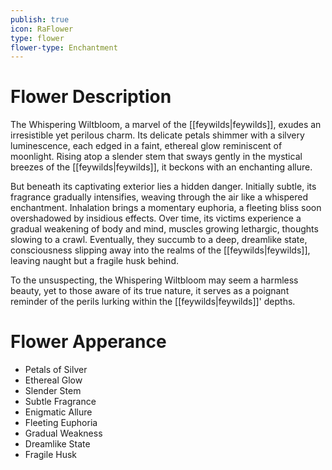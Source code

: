 ```yaml
---
publish: true
icon: RaFlower
type: flower
flower-type: Enchantment
---
```


# Flower Description

The Whispering Wiltbloom, a marvel of the [[feywilds|feywilds]], exudes an irresistible yet perilous charm. Its delicate petals shimmer with a silvery luminescence, each edged in a faint, ethereal glow reminiscent of moonlight. Rising atop a slender stem that sways gently in the mystical breezes of the [[feywilds|feywilds]], it beckons with an enchanting allure.

But beneath its captivating exterior lies a hidden danger. Initially subtle, its fragrance gradually intensifies, weaving through the air like a whispered enchantment. Inhalation brings a momentary euphoria, a fleeting bliss soon overshadowed by insidious effects. Over time, its victims experience a gradual weakening of body and mind, muscles growing lethargic, thoughts slowing to a crawl. Eventually, they succumb to a deep, dreamlike state, consciousness slipping away into the realms of the [[feywilds|feywilds]], leaving naught but a fragile husk behind.

To the unsuspecting, the Whispering Wiltbloom may seem a harmless beauty, yet to those aware of its true nature, it serves as a poignant reminder of the perils lurking within the [[feywilds|feywilds]]' depths.

# Flower Apperance

- Petals of Silver
- Ethereal Glow
- Slender Stem
- Subtle Fragrance
- Enigmatic Allure
- Fleeting Euphoria
- Gradual Weakness
- Dreamlike State
- Fragile Husk